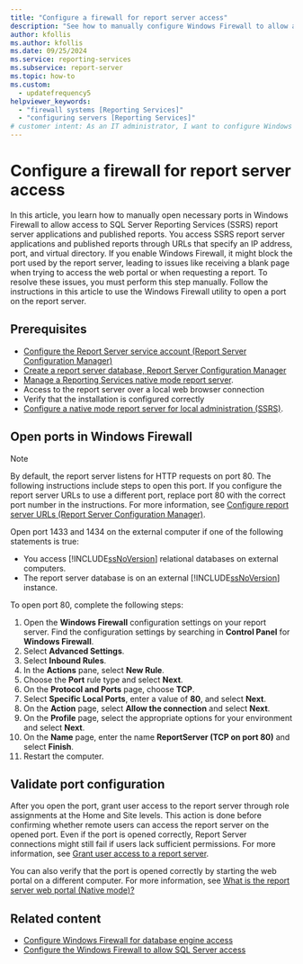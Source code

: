 ```yaml
---
title: "Configure a firewall for report server access"
description: "See how to manually configure Windows Firewall to allow access to Report Server applications and published reports by opening necessary ports."
author: kfollis
ms.author: kfollis
ms.date: 09/25/2024
ms.service: reporting-services
ms.subservice: report-server
ms.topic: how-to
ms.custom:
  - updatefrequency5
helpviewer_keywords:
  - "firewall systems [Reporting Services]"
  - "configuring servers [Reporting Services]"
# customer intent: As an IT administrator, I want to configure Windows Firewall to allow access to Report Server applications and published reports by opening the necessary ports.
---
```

# Configure a firewall for report server access

In this article, you learn how to manually open necessary ports in Windows Firewall to allow access to SQL Server Reporting Services (SSRS) report server applications and published reports. You access SSRS report server applications and published reports through URLs that specify an IP address, port, and virtual directory. If you enable Windows Firewall, it might block the port used by the report server, leading to issues like receiving a blank page when trying to access the web portal or when requesting a report. To resolve these issues, you must perform this step manually. Follow the instructions in this article to use the Windows Firewall utility to open a port on the report server.

## Prerequisites

- [Configure the Report Server service account (Report Server Configuration Manager)](../../reporting-services/install-windows/configure-the-report-server-service-account-ssrs-configuration-manager.md)
- [Create a report server database, Report Server Configuration Manager](../../reporting-services/install-windows/ssrs-report-server-create-a-report-server-database.md)
- [Manage a Reporting Services native mode report server](../../reporting-services/report-server/manage-a-reporting-services-native-mode-report-server.md).
- Access to the report server over a local web browser connection
- Verify that the installation is configured correctly
- [Configure a native mode report server for local administration (SSRS)](../../reporting-services/report-server/configure-a-native-mode-report-server-for-local-administration-ssrs.md).

## Open ports in Windows Firewall

> [!NOTE]
> By default, the report server listens for HTTP requests on port 80. The following instructions include steps to open this port. If you configure the report server URLs to use a different port, replace port 80 with the correct port number in the instructions. For more information, see [Configure report server URLs (Report Server Configuration Manager)](../../reporting-services/install-windows/configure-report-server-urls-ssrs-configuration-manager.md).
>
> Open port 1433 and 1434 on the external computer if one of the following statements is true:
>
> - You access [!INCLUDE[ssNoVersion](../../includes/ssnoversion-md.md)] relational databases on external computers.
> - The report server database is on an external [!INCLUDE[ssNoVersion](../../includes/ssnoversion-md.md)] instance.

To open port 80, complete the following steps:

1. Open the **Windows Firewall** configuration settings on your report server. Find the configuration settings by searching in **Control Panel** for **Windows Firewall**.
1. Select **Advanced Settings**.
1. Select **Inbound Rules**.
1. In the **Actions** pane, select **New Rule**.
1. Choose the **Port** rule type and select **Next**.
1. On the **Protocol and Ports** page, choose **TCP**.
1. Select **Specific Local Ports**, enter a value of **80**, and select **Next**.
1. On the **Action** page, select **Allow the connection** and select **Next**.
1. On the **Profile** page, select the appropriate options for your environment and select **Next**.
1. On the **Name** page, enter the name **ReportServer (TCP on port 80)** and select **Finish**.
1. Restart the computer.

## Validate port configuration

After you open the port, grant user access to the report server through role assignments at the Home and Site levels. This action is done before confirming whether remote users can access the report server on the opened port. Even if the port is opened correctly, Report Server connections might still fail if users lack sufficient permissions. For more information, see [Grant user access to a report server](../../reporting-services/security/grant-user-access-to-a-report-server.md).

You can also verify that the port is opened correctly by starting the web portal on a different computer. For more information, see [What is the report server web portal (Native mode)?](../../reporting-services/web-portal-ssrs-native-mode.md)

## Related content

- [Configure Windows Firewall for database engine access](../../database-engine/configure-windows/configure-a-windows-firewall-for-database-engine-access.md)
- [Configure the Windows Firewall to allow SQL Server access](../../sql-server/install/configure-the-windows-firewall-to-allow-sql-server-access.md)
